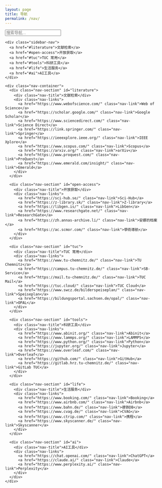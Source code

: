 ```yaml
---
layout: page
title: 导航
permalink: /nav/
---
```


<link rel="stylesheet" href="/assets/css/nav-style.css">

<div class="page-wrapper">
  <div class="main-content">
    <input type="text" class="search-box" id="searchBox" placeholder="搜索导航..." onkeyup="searchLinks()">

    <div class="sidebar-nav">
      <a href="#literature">文献检索</a>
      <a href="#open-access">开放获取</a>
      <a href="#tuc">TUC 常用</a>
      <a href="#tools">科研工具</a>
      <a href="#life">生活服务</a>
      <a href="#ai">AI工具</a>
    </div>

    <div class="nav-container">
      <div class="nav-section" id="literature">
        <div class="nav-title">文献检索</div>
        <div class="nav-links">
          <a href="https://www.webofscience.com/" class="nav-link">Web of Science</a>
          <a href="https://scholar.google.com/" class="nav-link">Google Scholar</a>
          <a href="https://www.sciencedirect.com/" class="nav-link">Science Direct</a>
          <a href="https://link.springer.com/" class="nav-link">Springer</a>
          <a href="https://ieeexplore.ieee.org/" class="nav-link">IEEE Xplore</a>
          <a href="https://www.scopus.com/" class="nav-link">Scopus</a>
          <a href="https://arxiv.org/" class="nav-link">arXiv</a>
          <a href="https://www.proquest.com/" class="nav-link">ProQuest</a>
          <a href="https://www.emerald.com/insight/" class="nav-link">Emerald</a>
        </div>
      </div>

      <div class="nav-section" id="open-access">
        <div class="nav-title">开放获取</div>
        <div class="nav-links">
          <a href="https://sci-hub.se/" class="nav-link">Sci-Hub</a>
          <a href="https://z-library.sk/" class="nav-link">Z-library</a>
          <a href="https://libgen.is/" class="nav-link">LibGen</a>
          <a href="https://www.researchgate.net/" class="nav-link">ResearchGate</a>
          <a href="https://zh.annas-archive.li/" class="nav-link">安娜的档案</a>
          <a href="https://ac.scmor.com/" class="nav-link">學術導航</a>
        </div>
      </div>

      <div class="nav-section" id="tuc">
        <div class="nav-title">TUC 常用</div>
        <div class="nav-links">
          <a href="https://www.tu-chemnitz.de/" class="nav-link">TU Chemnitz</a>
          <a href="https://campus.tu-chemnitz.de/" class="nav-link">SB-Service</a>
          <a href="https://mail.tu-chemnitz.de/" class="nav-link">TUC Mail</a>
          <a href="https://tuc.cloud/" class="nav-link">TUC Cloud</a>
          <a href="https://www.swcz.de/bilderspeiseplan/" class="nav-link">Speiseplan</a>
          <a href="https://bildungsportal.sachsen.de/opal/" class="nav-link">OPAL</a>
        </div>
      </div>

      <div class="nav-section" id="tools">
        <div class="nav-title">科研工具</div>
        <div class="nav-links">
          <a href="https://www.abinit.org/" class="nav-link">Abinit</a>
          <a href="https://www.lammps.org/" class="nav-link">LAMMPS</a>
          <a href="https://www.python.org/" class="nav-link">Python</a>
          <a href="https://jupyter.org/" class="nav-link">Jupyter</a>
          <a href="https://www.overleaf.com/" class="nav-link">Overleaf</a>
          <a href="https://github.com/" class="nav-link">GitHub</a>
          <a href="https://gitlab.hrz.tu-chemnitz.de/" class="nav-link">GitLab TUC</a>
        </div>
      </div>

      <div class="nav-section" id="life">
        <div class="nav-title">生活服务</div>
        <div class="nav-links">
          <a href="https://www.booking.com/" class="nav-link">Booking</a>
          <a href="https://www.airbnb.com/" class="nav-link">Airbnb</a>
          <a href="https://www.bahn.de/" class="nav-link">德铁DB</a>
          <a href="https://www.cvag.de/" class="nav-link">CVAG</a>
          <a href="https://www.ctrip.com/" class="nav-link">携程</a>
          <a href="https://www.skyscanner.de/" class="nav-link">Skyscanner</a>
        </div>
      </div>

      <div class="nav-section" id="ai">
        <div class="nav-title">AI工具</div>
        <div class="nav-links">
          <a href="https://chat.openai.com/" class="nav-link">ChatGPT</a>
          <a href="https://claude.ai/" class="nav-link">Claude</a>
          <a href="https://www.perplexity.ai/" class="nav-link">Perplexity</a>
        </div>
      </div>
    </div>
  </div>
</div>

<script>
function searchLinks() {
  const searchText = document.getElementById('searchBox').value.toLowerCase();
  const sections = document.getElementsByClassName('nav-section');
  
  for (let section of sections) {
    const links = section.getElementsByClassName('nav-link');
    let hasVisibleLinks = false;
    
    for (let link of links) {
      const text = link.textContent.toLowerCase();
      if (text.includes(searchText)) {
        link.style.display = 'block';
        hasVisibleLinks = true;
      } else {
        link.style.display = 'none';
      }
    }
    
    section.style.display = hasVisibleLinks ? 'block' : 'none';
  }
}

// 平滑滚动
document.querySelectorAll('.sidebar-nav a').forEach(anchor => {
  anchor.addEventListener('click', function (e) {
    e.preventDefault();
    const targetId = this.getAttribute('href').slice(1);
    document.getElementById(targetId).scrollIntoView({
      behavior: 'smooth'
    });
  });
});
</script> 